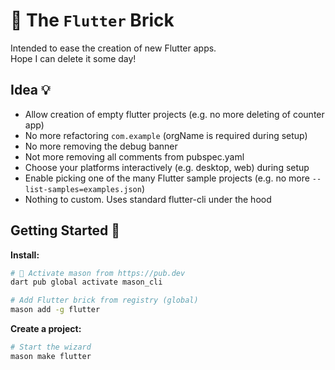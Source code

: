 # 🧱 The `Flutter` Brick

Intended to ease the creation of new Flutter apps.  
Hope I can delete it some day!

## Idea 💡

* Allow creation of empty flutter projects (e.g. no more deleting of counter app)
* No more refactoring `com.example` (orgName is required during setup)
* No more removing the debug banner
* Not more removing all comments from pubspec.yaml
* Choose your platforms interactively (e.g. desktop, web) during setup
* Enable picking one of the many Flutter sample projects (e.g. no more `--list-samples=examples.json`)
* Nothing to custom. Uses standard flutter-cli under the hood

## Getting Started 🚀

**Install:**

```sh
# 🎯 Activate mason from https://pub.dev
dart pub global activate mason_cli

# Add Flutter brick from registry (global)
mason add -g flutter
```

**Create a project:**

```sh
# Start the wizard
mason make flutter
```
